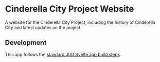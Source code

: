 # Cinderella City Project Website
A website for the Cinderella City Project, including the history of Cinderella City and latest updates on the project.

## Development

This app follows the [standard JDG Svelte app build steps](https://github.com/deanstein/jdg-ops#standard-svelte-build-steps).